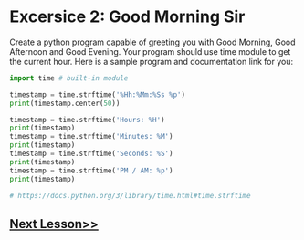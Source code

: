 # Excersice 2: Good Morning Sir
Create a python program capable of greeting you with Good Morning, Good Afternoon and Good Evening. Your program should use time module to get the current hour. Here is a sample program and documentation link for you:
```python
import time # built-in module

timestamp = time.strftime('%Hh:%Mm:%Ss %p')
print(timestamp.center(50))

timestamp = time.strftime('Hours: %H')
print(timestamp)
timestamp = time.strftime('Minutes: %M')
print(timestamp)
timestamp = time.strftime('Seconds: %S')
print(timestamp)
timestamp = time.strftime('PM / AM: %p')
print(timestamp)

# https://docs.python.org/3/library/time.html#time.strftime
```
## [Next Lesson>>]()